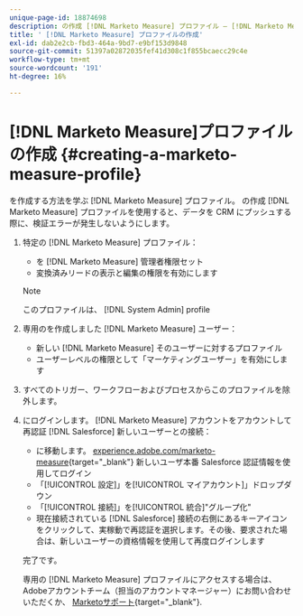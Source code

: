 ```yaml
---
unique-page-id: 18874698
description: の作成 [!DNL Marketo Measure] プロファイル — [!DNL Marketo Measure]  — 製品ドキュメント
title: ' [!DNL Marketo Measure] プロファイルの作成'
exl-id: dab2e2cb-fbd3-464a-9bd7-e9bf153d9848
source-git-commit: 51397a02872035fef41d308c1f855bcaecc29c4e
workflow-type: tm+mt
source-wordcount: '191'
ht-degree: 16%

---
```


# [!DNL Marketo Measure]プロファイルの作成 {#creating-a-marketo-measure-profile}

を作成する方法を学ぶ [!DNL Marketo Measure] プロファイル。 の作成 [!DNL Marketo Measure] プロファイルを使用すると、データを CRM にプッシュする際に、検証エラーが発生しないようにします。

1. 特定の [!DNL Marketo Measure] プロファイル：

   * を [!DNL Marketo Measure] 管理者権限セット
   * 変換済みリードの表示と編集の権限を有効にします

   >[!NOTE]
   >
   >このプロファイルは、 [!DNL System Admin] profile

1. 専用のを作成しました [!DNL Marketo Measure] ユーザー：

   * 新しい [!DNL Marketo Measure] そのユーザーに対するプロファイル
   * ユーザーレベルの権限として「マーケティングユーザー」を有効にします

1. すべてのトリガー、ワークフローおよびプロセスからこのプロファイルを除外します。
1. にログインします。 [!DNL Marketo Measure] アカウントをアカウントして再認証 [!DNL Salesforce] 新しいユーザーとの接続：

   * に移動します。 [experience.adobe.com/marketo-measure](https://experience.adobe.com/marketo-measure){target="_blank"} 新しいユーザ本番 Salesforce 認証情報を使用してログイン
   * 「[!UICONTROL 設定]」を[!UICONTROL マイアカウント]」ドロップダウン
   * 「[!UICONTROL 接続]」を[!UICONTROL 統合]&quot;グループ化&quot;
   * 現在接続されている [!DNL Salesforce] 接続の右側にあるキーアイコンをクリックして、実稼動で再認証を選択します。その後、要求された場合は、新しいユーザーの資格情報を使用して再度ログインします

   完了です。

   専用の [!DNL Marketo Measure] プロファイルにアクセスする場合は、Adobeアカウントチーム（担当のアカウントマネージャー）にお問い合わせいただくか、 [Marketoサポート](https://nation.marketo.com/t5/support/ct-p/Support){target="_blank"}.

